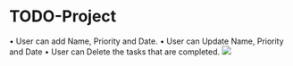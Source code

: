 # TODO-Project
• User can add Name, Priority and Date. • User can Update Name, Priority and Date
• User can Delete the tasks that are completed.
<img src="https://user-images.githubusercontent.com/103972157/199215738-8be6452f-94b3-4e34-bfc2-3debb914548c.PNG">
